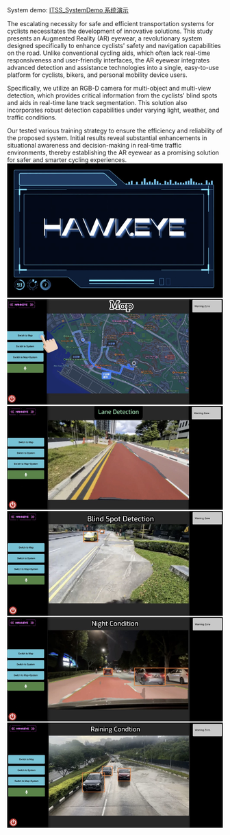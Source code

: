 System demo: [ITSS_SystemDemo 系统演示](https://www.bilibili.com/video/BV1TkhHeCE3a/?share_source=copy_web&vd_source=08abf68a8d9ce58f36a4bd054e8864c9)


The escalating necessity for safe and efficient transportation systems for cyclists necessitates the development of innovative solutions. This study presents an Augmented Reality (AR) eyewear, a revolutionary system designed specifically to enhance cyclists' safety and navigation capabilities on the road. Unlike conventional cycling aids, which often lack real-time responsiveness and user-friendly interfaces, the AR eyewear integrates advanced detection and assistance technologies into a single, easy-to-use platform for cyclists, bikers, and personal mobility device users.


Specifically, we utilize an RGB-D camera for multi-object and multi-view detection, which provides critical information from the cyclists' blind spots and aids in real-time lane track segmentation. This solution also incorporates robust detection capabilities under varying light, weather, and traffic conditions.


Our tested various training strategy to ensure the efficiency and reliability of the proposed system. Initial results reveal substantial enhancements in situational awareness and decision-making in real-time traffic environments, thereby establishing the AR eyewear as a promising solution for safer and smarter cycling experiences.
![img](https://github.com/pipixiangz/Hawkeye-ITSS/blob/main/imgs/1.jpg)
![img](https://github.com/pipixiangz/Hawkeye-ITSS/blob/main/imgs/2.jpg)
![img](https://github.com/pipixiangz/Hawkeye-ITSS/blob/main/imgs/3.jpg)
![img](https://github.com/pipixiangz/Hawkeye-ITSS/blob/main/imgs/4.jpg)
![img](https://github.com/pipixiangz/Hawkeye-ITSS/blob/main/imgs/5.jpg)
![img](https://github.com/pipixiangz/Hawkeye-ITSS/blob/main/imgs/6.jpg)
